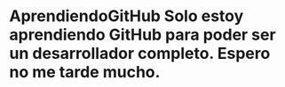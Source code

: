 # AprendiendoGitHub Solo estoy aprendiendo GitHub para poder ser un desarrollador completo. Espero no me tarde mucho.
